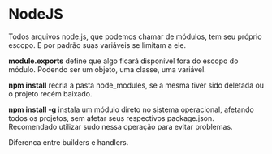 # NodeJS

Todos arquivos node.js, que podemos chamar de módulos, tem seu próprio escopo. E por padrão suas variáveis se limitam a ele.

**module.exports** define que algo ficará disponível fora do escopo do módulo. Podendo ser um objeto, uma classe, uma variável.

**npm install** recria a pasta node_modules, se a mesma tiver sido deletada ou o projeto recém baixado.

**npm install -g** instala um módulo direto no sistema operacional, afetando todos os projetos, sem afetar seus respectivos package.json. Recomendado utilizar sudo nessa operação para evitar problemas.

Diferenca entre builders e handlers.
